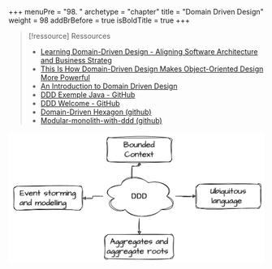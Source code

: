 +++
menuPre = "98. "
archetype = "chapter"
title = "Domain Driven Design"
weight = 98
addBrBefore = true
isBoldTitle = true
+++

> [!ressource] Ressources
> - [Learning Domain-Driven Design - Aligning Software Architecture and Business Strateg ](https://www.oreilly.com/library/view/learning-domain-driven-design/9781098100124/)
> - [This Is How Domain-Driven Design Makes Object-Oriented Design More Powerful](https://youtu.be/W2OobtTQo9Y)
> - [An Introduction to Domain Driven Design](https://www.methodsandtools.com/archive/archive.php?id=97)
> - [DDD Exemple Java - GitHub](https://github.com/ddd-by-examples/library)
> - [DDD Welcome - GitHub](https://github.com/ddd-crew/welcome-to-ddd)
> - [Domain-Driven Hexagon (github)](https://github.com/Sairyss/domain-driven-hexagon?tab=readme-ov-file#application-services)
> - [Modular-monolith-with-ddd (github)](https://github.com/kgrzybek/modular-monolith-with-ddd)

![Alt text](images/map.png)
